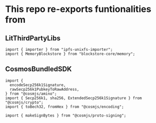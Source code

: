 # This repo re-exports funtionalities from

## LitThirdPartyLibs
```
import { importer } from "ipfs-unixfs-importer";
import { MemoryBlockstore } from "blockstore-core/memory";
```

## CosmosBundledSDK
```
import {
  encodeSecp256k1Signature,
  rawSecp256k1PubkeyToRawAddress,
} from "@cosmjs/amino";
import { Secp256k1, sha256, ExtendedSecp256k1Signature } from "@cosmjs/crypto";
import { toBech32, fromHex } from "@cosmjs/encoding";

import { makeSignBytes } from "@cosmjs/proto-signing";
```